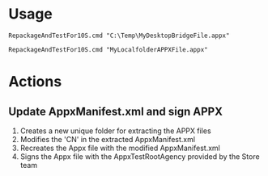 # Usage
`RepackageAndTestFor10S.cmd "C:\Temp\MyDesktopBridgeFile.appx"`

`RepackageAndTestFor10S.cmd "MyLocalfolderAPPXFile.appx"`

# Actions
## Update AppxManifest.xml and sign APPX
1. Creates a new unique folder for extracting the APPX files
2. Modifies the 'CN' in the extracted AppxManifest.xml
3. Recreates the Appx file with the modified AppxManifest.xml
4. Signs the Appx file with the AppxTestRootAgency provided by the Store team
